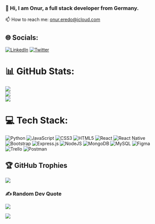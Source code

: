 ### 👋 Hi, I am Onur, a full stack developer from Germany.
<!-- 🌱 I’m currently working at [WBS CODING SCHOOL](https://www.wbscodingschool.com/) -->

<!-- 👯 I’m looking to collaborate with other developers. -->

<!-- 💬 Ask me about -->

📫 How to reach me: onur.eredo@icloud.com

## 🌐 Socials:
[![LinkedIn](https://img.shields.io/badge/LinkedIn-%230077B5.svg?logo=linkedin&logoColor=white)](https://linkedin.com/in/onureredo)
[![Twitter](https://img.shields.io/badge/Twitter-%231DA1F2.svg?logo=Twitter&logoColor=white)](https://twitter.com/onureredo)
<!-- [![Reddit](https://img.shields.io/badge/Reddit-%23FF4500.svg?logo=Reddit&logoColor=white)](https://reddit.com/user/onureredo) -->

<!-- [![Instagram](https://img.shields.io/badge/Instagram-%23E4405F.svg?logo=Instagram&logoColor=white)](https://instagram.com/onureredo) -->

# 📊 GitHub Stats:
![](https://github-readme-stats.vercel.app/api?username=onureredo&theme=dark&hide_border=false&include_all_commits=true&count_private=true)<br/>
![](https://github-readme-streak-stats.herokuapp.com/?user=onureredo&theme=dark&hide_border=false)<br/>
![](https://github-readme-stats.vercel.app/api/top-langs/?username=onureredo&theme=dark&hide_border=false&include_all_commits=true&count_private=true&layout=compact)

# 💻 Tech Stack:
![Python](https://img.shields.io/badge/python-3670A0?style=for-the-badge&logo=python&logoColor=ffdd54)
![JavaScript](https://img.shields.io/badge/javascript-%23323330.svg?style=for-the-badge&logo=javascript&logoColor=%23F7DF1E)
![CSS3](https://img.shields.io/badge/css3-%231572B6.svg?style=for-the-badge&logo=css3&logoColor=white)
![HTML5](https://img.shields.io/badge/html5-%23E34F26.svg?style=for-the-badge&logo=html5&logoColor=white)
![React](https://img.shields.io/badge/react-%2320232a.svg?style=for-the-badge&logo=react&logoColor=%2361DAFB)
![React Native](https://img.shields.io/badge/react_native-%2320232a.svg?style=for-the-badge&logo=react&logoColor=%2361DAFB)
![Bootstrap](https://img.shields.io/badge/bootstrap-%23563D7C.svg?style=for-the-badge&logo=bootstrap&logoColor=white)
![Express.js](https://img.shields.io/badge/express.js-%23404d59.svg?style=for-the-badge&logo=express&logoColor=%2361DAFB)
![NodeJS](https://img.shields.io/badge/node.js-6DA55F?style=for-the-badge&logo=node.js&logoColor=white)
![MongoDB](https://img.shields.io/badge/MongoDB-%234ea94b.svg?style=for-the-badge&logo=mongodb&logoColor=white)
![MySQL](https://img.shields.io/badge/mysql-%2300f.svg?style=for-the-badge&logo=mysql&logoColor=white) 
![Figma](https://img.shields.io/badge/figma-%23F24E1E.svg?style=for-the-badge&logo=figma&logoColor=white)
![Trello](https://img.shields.io/badge/Trello-%23026AA7.svg?style=for-the-badge&logo=Trello&logoColor=white)
![Postman](https://img.shields.io/badge/Postman-FF6C37?style=for-the-badge&logo=postman&logoColor=white)
<!-- ![Adobe Photoshop](https://img.shields.io/badge/adobephotoshop-%2331A8FF.svg?style=for-the-badge&logo=adobephotoshop&logoColor=white) -->


## 🏆 GitHub Trophies
![](https://github-profile-trophy.vercel.app/?username=onureredo&theme=darkhub&no-frame=false&no-bg=false&margin-w=4)

### ✍️ Random Dev Quote
![](https://quotes-github-readme.vercel.app/api?type=horizontal&theme=radical)

 <!-- [![spotify-github-profile](https://spotify-github-profile.vercel.app/api/view?uid=gfv9d34dnuzqc7uj6epryu63i&cover_image=true&theme=default)]([https://github.com/kittinan/spotify-github-profile](https://open.spotify.com/user/gfv9d34dnuzqc7uj6epryu63i)) -->


[![](https://visitcount.itsvg.in/api?id=onureredo&label=Visitors&color=12&icon=5&pretty=true)](https://visitcount.itsvg.in)



